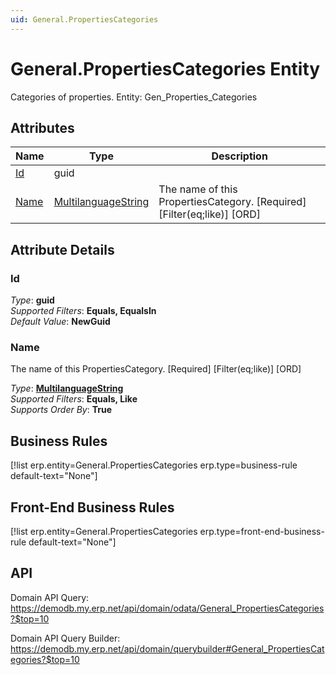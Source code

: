 ```yaml
---
uid: General.PropertiesCategories
---
```

# General.PropertiesCategories Entity

Categories of properties. Entity: Gen_Properties_Categories

## Attributes

| Name | Type | Description |
| ---- | ---- | --- |
| [Id](General.PropertiesCategories.md#id) | guid |  
| [Name](General.PropertiesCategories.md#name) | [MultilanguageString](../data-types.md#multilanguagestring) | The name of this PropertiesCategory. [Required] [Filter(eq;like)] [ORD] 


## Attribute Details

### Id

_Type_: **guid**  
_Supported Filters_: **Equals, EqualsIn**  
_Default Value_: **NewGuid**  

### Name

The name of this PropertiesCategory. [Required] [Filter(eq;like)] [ORD]

_Type_: **[MultilanguageString](../data-types.md#multilanguagestring)**  
_Supported Filters_: **Equals, Like**  
_Supports Order By_: **True**  



## Business Rules

[!list erp.entity=General.PropertiesCategories erp.type=business-rule default-text="None"]

## Front-End Business Rules

[!list erp.entity=General.PropertiesCategories erp.type=front-end-business-rule default-text="None"]

## API

Domain API Query:
<https://demodb.my.erp.net/api/domain/odata/General_PropertiesCategories?$top=10>

Domain API Query Builder:
<https://demodb.my.erp.net/api/domain/querybuilder#General_PropertiesCategories?$top=10>

